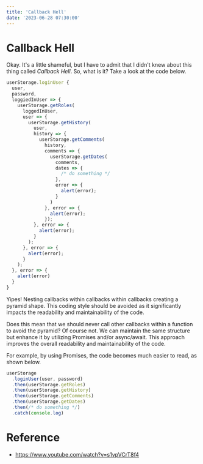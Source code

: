 ```yaml
---
title: 'Callback Hell'
date: '2023-06-28 07:30:00'
---
```


# Callback Hell

Okay. It's a little shameful, but I have to admit that I didn't knew about this thing called _Callback Hell_. So, what is it? Take a look at the code below.

```js
userStorage.loginUser {
  user,
  password,
  loggiedInUser => {
    userStorage.getRoles(
      loggedInUser,
      user => {
        userStorage.getHistory(
          user,
          history => {
            userStorage.getComments(
              history,
              comments => {
                userStorage.getDates(
                  comments,
                  dates => {
                    /* do something */
                  },
                  error => {
                    alert(error);
                  }
                )
              }, error => {
                alert(error);
              });
          }, error => {
            alert(error);
          }
        );
      }, error => {
        alert(error);
      }
    );
  }, error => {
    alert(error)
  }
}
```

Yipes! Nesting callbacks within callbacks within callbacks creating a pyramid shape.
This coding style should be avoided as it significantly impacts the readability and maintainability of the code.

Does this mean that we should never call other callbacks within a function to avoid the pyramid? Of course not.
We can maintain the same structure but enhance it by utilizing Promises and/or async/await.
This approach improves the overall readability and maintainability of the code.

For example, by using Promises, the code becomes much easier to read, as shown below.

```js
userStorage
  .loginUser(user, password)
  .then(userStorage.getRoles)
  .then(userStorage.getHistory)
  .then(userStorage.getComments)
  .then(userStorage.getDates)
  .then(/* do something */)
  .catch(console.log)
```

# Reference

- https://www.youtube.com/watch?v=s1vpVCrT8f4
